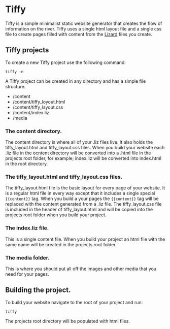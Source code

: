# Tiffy
Tiffy is a simple minimalist static website generator that creates the flow of information on the river. 
Tiffy uses a single html layout file and a single css file to create pages filled with content from the [Lizard](https://github.com/jameschip/Lizard)
files you create.

## Tiffy projects

To create a new Tiffy project use the following command:  
  
```tiffy -n```  

A Tiffy project can be created in any directory and has a simple file structure.  
  
* /content                     
* /content/tiffy_loyout.html  
* /content/tiffy_layout.css
* /content/index.liz
* /media

### The content directory.

The content directory is where all of your .liz files live. It also holds the tiffy_layout.html and tiffy_layout.css files. When you build your website each .liz file in the ocntent directory will be converted into a .html file in the projects root folder, for example; index.liz will be converted into index.html in the root directory. 

### The tiffy_layout.html and tiffy_layout.css files.

The tiffy_layout.html file is the basic layout for every page of your website. It is a regular html file in every way except that it includes a single special ```{{content}}``` tag. When you build a your pages the ```{{content}}``` tag will be replaced with the content generated from a .liz file. The tiffy_layout.css file
is included in the header of tiffy_layout.html and will be copied into the projects root folder when you build your project.

### The index.liz file.

This is a single content file. When you build your project an html file with the same name will be created in the projects root folder. 

### The media folder.

This is where you should put all off the images and other media that you need for your pages.

## Building the project.

To build your website navigate to the root of your project and run:  

```tiffy```  
  
The projects root directory will be populated with html files.

